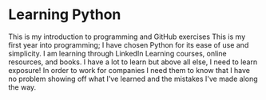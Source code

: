 # Learning Python
This is my introduction to programming and GitHub exercises
This is my first year into programming; I have chosen Python for its ease of use and simplicity.
I am learning through LinkedIn Learning courses, online resources, and books.
I have a lot to learn but above all else, I need to learn exposure!
In order to work for companies I need them to know that I have no problem showing off what I've learned and the mistakes I've made along the way.


